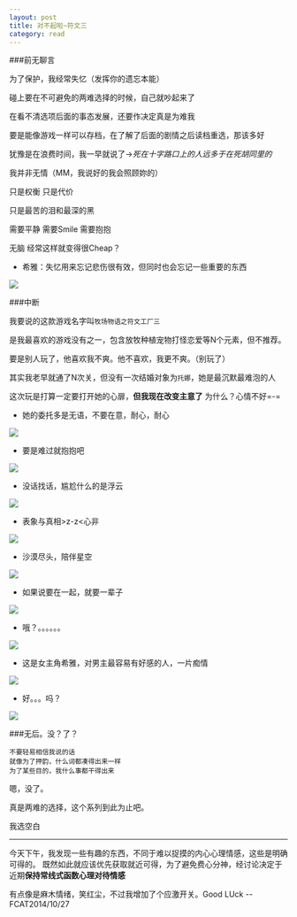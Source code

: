 ```yaml
---
layout: post
title: 对不起啦~符文三
category: read
---
```

###前无聊言

为了保护，我经常失忆（发挥你的遗忘本能）

碰上要在不可避免的两难选择的时候，自己就吵起来了

在看不清选项后面的事态发展，还要作决定真是为难我

要是能像游戏一样可以存档，在了解了后面的剧情之后读档重选，那该多好

犹豫是在浪费时间，我一早就说了->*死在十字路口上的人远多于在死胡同里的* 

我并非无情（MM，我说好的我会照顾妳的）

只是权衡 只是代价

只是最苦的泪和最深的黑

需要平静 需要Smile 需要抱抱

无脑 经常这样就变得很Cheap？

- 希雅：失忆用来忘记悲伤很有效，但同时也会忘记一些重要的东西

<img class="cover" src="/images/2014/10/RF3/20141025004153.jpg" />

###中断

我要说的这款游戏名字叫`牧场物语之符文工厂三`

是我最喜欢的游戏没有之一，包含放牧种植宠物打怪恋爱等N个元素，但不推荐。

要是别人玩了，他喜欢我不爽。他不喜欢，我更不爽。（别玩了）

其实我老早就通了N次关，但没有一次结婚对象为`托娜`，她是最沉默最难泡的人

这次玩是打算一定要打开她的心扉，**但我现在改变主意了** 为什么？心情不好=-=

- 她的委托多是无语，不要在意，耐心，耐心

<img class="cover" src="/images/2014/10/RF3/20141023231806.jpg" />

- 要是难过就抱抱吧

<img class="cover" src="/images/2014/10/RF3/20141023232010.jpg" />

- 没话找话，尴尬什么的是浮云

<img class="cover" src="/images/2014/10/RF3/20141023204626.jpg" />

- 表象与真相>z-z<心非

<img class="cover" src="/images/2014/10/RF3/20141023224334.jpg" />

- 沙漠尽头，陪伴星空

<img class="cover" src="/images/2014/10/RF3/20141023205330.jpg" />

- 如果说要在一起，就要一辈子

<img class="cover" src="/images/2014/10/RF3/20141024215953.jpg" />

- 哦？。。。。。。

<img class="cover" src="/images/2014/10/RF3/20141023210937.jpg" />

- 这是女主角希雅，对男主最容易有好感的人，一片痴情

<img class="cover" src="/images/2014/10/RF3/20141025004120.jpg" />

- 好。。。吗？

<img class="cover" src="/images/2014/10/RF3/20141024235946.jpg" />

###无后。没？了？

```
不要轻易相信我说的话
就像为了押韵，什么词都凑得出来一样
为了某些目的，我什么事都干得出来
```

嗯，没了。

真是两难的选择，这个系列到此为止吧。

我选空白

---
今天下午，我发现一些有趣的东西，不同于难以捉摸的内心心理情感，这些是明确可得的。
既然如此就应该优先获取就近可得，为了避免费心分神，经讨论决定于近期**保持常线式函数心理对待情感**

有点像是麻木情绪，笑红尘，不过我增加了个应激开关。Good LUck
              --FCAT2014/10/27